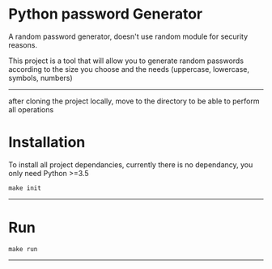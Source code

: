 Python password Generator
========================

 A random password generator, doesn't use random module for security reasons.

This project is a tool that will allow you to generate random passwords according to the size you choose and the needs (uppercase, lowercase, symbols, numbers)

---------------

after cloning the project locally, move to the directory to be able to perform all operations

Installation 
============
To install all project dependancies, currently there is no dependancy, you only need Python >=3.5

```
make init 
```

---
Run
===

```
make run
```

---------------

